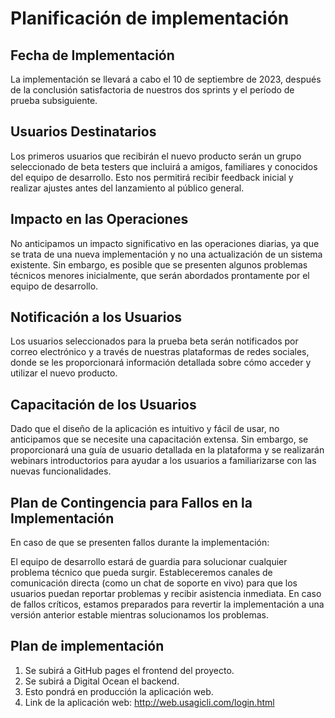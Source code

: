 # Planificación de implementación

## Fecha de Implementación
La implementación se llevará a cabo el 10 de septiembre de 2023, después de la conclusión satisfactoria de nuestros dos sprints y el período de prueba subsiguiente.

## Usuarios Destinatarios
Los primeros usuarios que recibirán el nuevo producto serán un grupo seleccionado de beta testers que incluirá a amigos, familiares y conocidos del equipo de desarrollo. Esto nos permitirá recibir feedback inicial y realizar ajustes antes del lanzamiento al público general.

## Impacto en las Operaciones
No anticipamos un impacto significativo en las operaciones diarias, ya que se trata de una nueva implementación y no una actualización de un sistema existente. Sin embargo, es posible que se presenten algunos problemas técnicos menores inicialmente, que serán abordados prontamente por el equipo de desarrollo.

## Notificación a los Usuarios
Los usuarios seleccionados para la prueba beta serán notificados por correo electrónico y a través de nuestras plataformas de redes sociales, donde se les proporcionará información detallada sobre cómo acceder y utilizar el nuevo producto.

## Capacitación de los Usuarios
Dado que el diseño de la aplicación es intuitivo y fácil de usar, no anticipamos que se necesite una capacitación extensa. Sin embargo, se proporcionará una guía de usuario detallada en la plataforma y se realizarán webinars introductorios para ayudar a los usuarios a familiarizarse con las nuevas funcionalidades.

## Plan de Contingencia para Fallos en la Implementación
En caso de que se presenten fallos durante la implementación:

El equipo de desarrollo estará de guardia para solucionar cualquier problema técnico que pueda surgir.
Estableceremos canales de comunicación directa (como un chat de soporte en vivo) para que los usuarios puedan reportar problemas y recibir asistencia inmediata.
En caso de fallos críticos, estamos preparados para revertir la implementación a una versión anterior estable mientras solucionamos los problemas.

## Plan de implementación
1. Se subirá a GitHub pages el frontend del proyecto.
2. Se subirá a Digital Ocean el backend.
3. Esto pondrá en producción la aplicación web.
4. Link de la aplicación web: http://web.usagicli.com/login.html